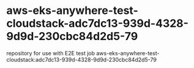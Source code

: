 # aws-eks-anywhere-test-cloudstack-adc7dc13-939d-4328-9d9d-230cbc84d2d5-79
repository for use with E2E test job aws-eks-anywhere-test-cloudstack:adc7dc13-939d-4328-9d9d-230cbc84d2d5-79
